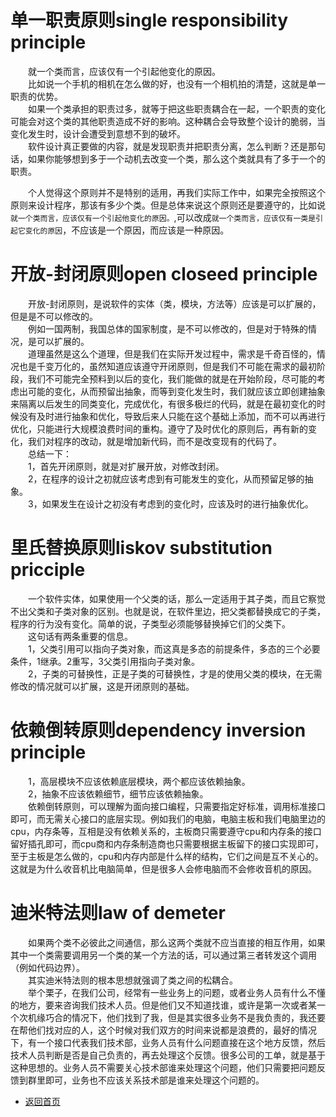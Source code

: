 # 单一职责原则single responsibility principle

&emsp;&emsp;就一个类而言，应该仅有一个引起他变化的原因。<br>
&emsp;&emsp;比如说一个手机的相机在怎么做的好，也没有一个相机拍的清楚，这就是单一职责的优势。<br>
&emsp;&emsp;如果一个类承担的职责过多，就等于把这些职责耦合在一起，一个职责的变化可能会对这个类的其他职责造成不好的影响。这种耦合会导致整个设计的脆弱，当变化发生时，设计会遭受到意想不到的破坏。<br>
&emsp;&emsp;软件设计真正要做的内容，就是发现职责并把职责分离，怎么判断？还是那句话，如果你能够想到多于一个动机去改变一个类，那么这个类就具有了多于一个的职责。<br>

&emsp;&emsp;个人觉得这个原则并不是特别的适用，再我们实际工作中，如果完全按照这个原则来设计程序，那该有多少个类。但是总体来说这个原则还是要遵守的，比如说```就一个类而言，应该仅有一个引起他变化的原因。```,可以改成```就一个类而言，应该仅有一类是引起它变化的原因```，不应该是一个原因，而应该是一种原因。

# 开放-封闭原则open closeed principle

&emsp;&emsp;开放-封闭原则，是说软件的实体（类，模块，方法等）应该是可以扩展的，但是是不可以修改的。<br>
&emsp;&emsp;例如一国两制，我国总体的国家制度，是不可以修改的，但是对于特殊的情况，是可以扩展的。<br>
&emsp;&emsp;道理虽然是这么个道理，但是我们在实际开发过程中，需求是千奇百怪的，情况也是千变万化的，虽然知道应该遵守开闭原则，但是我们不可能在需求的最初阶段，我们不可能完全预料到以后的变化，我们能做的就是在开始阶段，尽可能的考虑出可能的变化，从而预留出抽象，而等到变化发生时，我们就应该立即创建抽象来隔离以后发生的同类变化，完成优化，有很多极烂的代码，就是在最初变化的时候没有及时进行抽象和优化，导致后来人只能在这个基础上添加，而不可以再进行优化，只能进行大规模浪费时间的重构。遵守了及时优化的原则后，再有新的变化，我们对程序的改动，就是增加新代码，而不是改变现有的代码了。<br>
&emsp;&emsp;总结一下：<br>
&emsp;&emsp;1，首先开闭原则，就是对扩展开放，对修改封闭。<br>
&emsp;&emsp;2，在程序的设计之初就应该考虑到有可能发生的变化，从而预留足够的抽象。<br>
&emsp;&emsp;3，如果发生在设计之初没有考虑到的变化时，应该及时的进行抽象优化。<br>

# 里氏替换原则liskov substitution pricciple

&emsp;&emsp;一个软件实体，如果使用一个父类的话，那么一定适用于其子类，而且它察觉不出父类和子类对象的区别。也就是说，在软件里边，把父类都替换成它的子类，程序的行为没有变化。简单的说，子类型必须能够替换掉它们的父类下。<br>
&emsp;&emsp;这句话有两条重要的信息。<br>
&emsp;&emsp;1，父类引用可以指向子类对象，而这真是多态的前提条件，多态的三个必要条件，1继承。2重写，3父类引用指向子类对象。<br>
&emsp;&emsp;2，子类的可替换性，正是子类的可替换性，才是的使用父类的模块，在无需修改的情况就可以扩展，这是开闭原则的基础。<br>


# 依赖倒转原则dependency inversion principle

&emsp;&emsp;1，高层模块不应该依赖底层模块，两个都应该依赖抽象。<br>
&emsp;&emsp;2，抽象不应该依赖细节，细节应该依赖抽象。<br>
&emsp;&emsp;依赖倒转原则，可以理解为面向接口编程，只需要指定好标准，调用标准接口即可，而无需关心接口的底层实现。例如我们的电脑，电脑主板和我们电脑里边的cpu，内存条等，互相是没有依赖关系的，主板商只需要遵守cpu和内存条的接口留好插孔即可，而cpu商和内存条制造商也只需要根据主板留下的接口实现即可，至于主板是怎么做的，cpu和内存内部是什么样的结构，它们之间是互不关心的。这就是为什么收音机比电脑简单，但是很多人会修电脑而不会修收音机的原因。

# 迪米特法则law of demeter
&emsp;&emsp;如果两个类不必彼此之间通信，那么这两个类就不应当直接的相互作用，如果其中一个类需要调用另一个类的某一个方法的话，可以通过第三者转发这个调用（例如代码边界）。<br>
&emsp;&emsp;其实迪米特法则的根本思想就强调了类之间的松耦合。<br>
&emsp;&emsp;举个栗子，在我们公司，经常有一些业务上的问题，或者业务人员有什么不懂的地方，要来咨询我们技术人员。但是他们又不知道找谁，或许是第一次或者某一个次机缘巧合的情况下，他们找到了我，但是其实很多业务不是我负责的，我还要在帮他们找对应的人，这个时候对我们双方的时间来说都是浪费的，最好的情况下，有一个接口代表我们技术部，业务人员有什么问题直接在这个地方反馈，然后技术人员判断是否是自己负责的，再去处理这个反馈。很多公司的工单，就是基于这种思想的。业务人员不需要关心技术部谁来处理这个问题，他们只需要把问题反馈到群里即可，业务也不应该关系技术部是谁来处理这个问题的。


- [返回首页](https://github.com/zhangonga/design-patterns#%E8%AE%BE%E8%AE%A1%E6%A8%A1%E5%BC%8F%E7%AC%94%E8%AE%B0)